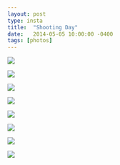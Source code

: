 ```yaml
---
layout: post
type: insta
title:  "Shooting Day"
date:   2014-05-05 10:00:00 -0400
tags: [photos]
---
```


[![](https://farm5.staticflickr.com/4825/45221875724_692ba78574_o_d.jpg)](https://farm5.staticflickr.com/4825/45221875724_692ba78574_o_d.jpg)

[![](https://farm5.staticflickr.com/4824/45221875684_dd76e2f646_o_d.jpg)](https://farm5.staticflickr.com/4824/45221875684_dd76e2f646_o_d.jpg)

[![](https://farm5.staticflickr.com/4865/32074906838_aaac871d8b_o_d.jpg)](https://farm5.staticflickr.com/4865/32074906838_aaac871d8b_o_d.jpg)

[![](https://farm5.staticflickr.com/4914/32074906918_4b5b3f2d49_o_d.jpg)](https://farm5.staticflickr.com/4914/32074906918_4b5b3f2d49_o_d.jpg)

[![](https://farm5.staticflickr.com/4851/45221875764_e04ba0810a_o_d.jpg)](https://farm5.staticflickr.com/4851/45221875764_e04ba0810a_o_d.jpg)

[![](https://farm5.staticflickr.com/4874/32074906988_9b010da7e4_o_d.jpg)](https://farm5.staticflickr.com/4874/32074906988_9b010da7e4_o_d.jpg)

[![](https://farm5.staticflickr.com/4877/45221875834_90820b0272_o_d.jpg)](https://farm5.staticflickr.com/4877/45221875834_90820b0272_o_d.jpg)

[![](https://farm5.staticflickr.com/4914/32074906788_99a9bba560_o_d.jpg)](https://farm5.staticflickr.com/4914/32074906788_99a9bba560_o_d.jpg)
